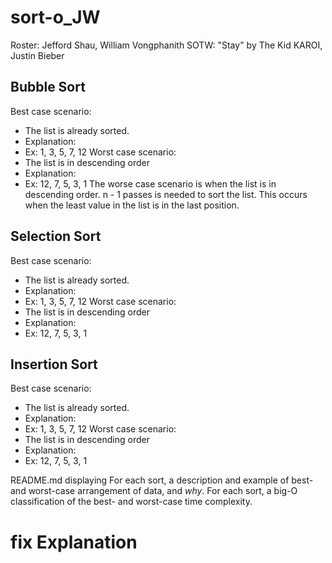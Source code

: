 # sort-o_JW
Roster: Jefford Shau, William Vongphanith
SOTW: "Stay" by The Kid KAROI, Justin Bieber

## Bubble Sort
Best case scenario:
- The list is already sorted.
- Explanation:
- Ex: 1, 3, 5, 7, 12
Worst case scenario:
- The list is in descending order
- Explanation:
- Ex: 12, 7, 5, 3, 1
The worse case scenario is when the list is in descending order. n - 1 passes is needed to sort the list. This occurs when the least value in the list is in the last position.

## Selection Sort
Best case scenario:
- The list is already sorted.
- Explanation: 
- Ex: 1, 3, 5, 7, 12
Worst case scenario:
- The list is in descending order
- Explanation:
- Ex: 12, 7, 5, 3, 1

## Insertion Sort
Best case scenario:
- The list is already sorted.
- Explanation:
- Ex: 1, 3, 5, 7, 12
Worst case scenario:
- The list is in descending order
- Explanation:
- Ex: 12, 7, 5, 3, 1


README.md displaying
For each sort, a description and example of best- and worst-case arrangement of data, and *why*.
For each sort, a big-O classification of the best- and worst-case time complexity.

# fix Explanation
